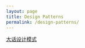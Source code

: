 ```yaml
---
layout: page
title: Design Patterns
permalink: /design-patterns/
---
```


[大话设计模式](https://book.douban.com/subject/2334288/)